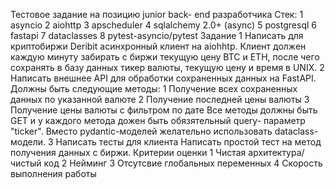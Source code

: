 Тестовое задание на позицию junior back-
end разработчика
Стек:
1 asyncio
2 aiohttp
3 apscheduler
4 sqlalchemy 2.0+ (async)
5 postgresql
6 fastapi
7 dataclasses
8 pytest-asyncio/pytest
Задание
1 Написать для криптобиржи Deribit асинхронный клиент на aiohhtp.
Клиент должен каждую минуту забирать с биржи текущую цену BTC и ETH, после
чего сохранять в базу данных тикер валюты, текущую цену и время в UNIX.
2 Написать внешнее API для обработки сохраненных данных на FastAPI.
Должны быть следующие методы:
1 Получение всех сохраненных данных по указанной валюте
2 Получение последней цены валюты
3 Получение цены валюты с фильтром по дате
Все методы должны быть GET и у каждого метода дожен быть обязятельный query-
параметр "ticker".
Вместо pydantic-моделей желательно использовать dataclass-модели.
3 Написать тесты для клиента
Написать простой тест на метод получения данных с биржи.
Критерии оценки
1 Чистая архитектура/чистый код
2 Нейминг
3 Отсутсвие глобальных переменных
4 Скорость выполнения работы
